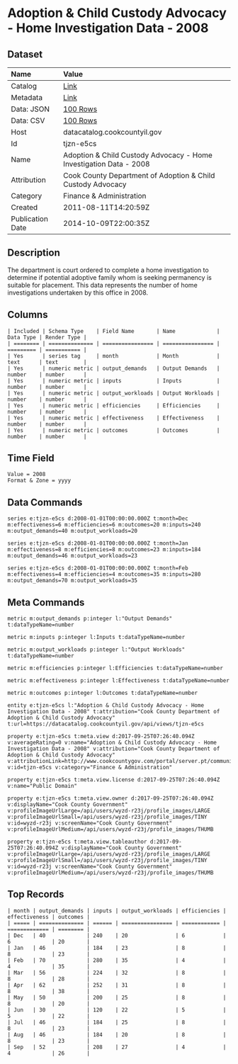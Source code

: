 # Adoption & Child Custody Advocacy - Home Investigation Data - 2008

## Dataset

| Name | Value |
| :--- | :---- |
| Catalog | [Link](https://catalog.data.gov/dataset/adoption-child-custody-advocacy-home-investigation-data-2008-cfe88) |
| Metadata | [Link](https://datacatalog.cookcountyil.gov/api/views/tjzn-e5cs) |
| Data: JSON | [100 Rows](https://datacatalog.cookcountyil.gov/api/views/tjzn-e5cs/rows.json?max_rows=100) |
| Data: CSV | [100 Rows](https://datacatalog.cookcountyil.gov/api/views/tjzn-e5cs/rows.csv?max_rows=100) |
| Host | datacatalog.cookcountyil.gov |
| Id | tjzn-e5cs |
| Name | Adoption & Child Custody Advocacy - Home Investigation Data - 2008 |
| Attribution | Cook County Department of Adoption & Child Custody Advocacy |
| Category | Finance & Administration |
| Created | 2011-08-11T14:20:59Z |
| Publication Date | 2014-10-09T22:00:35Z |

## Description

The department is court ordered to complete a home investigation to determine if potential adoptive family whom is seeking permanency is suitable for placement. This data represents the number of home investigations undertaken by this office in 2008.

## Columns

```ls
| Included | Schema Type    | Field Name       | Name             | Data Type | Render Type |
| ======== | ============== | ================ | ================ | ========= | =========== |
| Yes      | series tag     | month            | Month            | text      | text        |
| Yes      | numeric metric | output_demands   | Output Demands   | number    | number      |
| Yes      | numeric metric | inputs           | Inputs           | number    | number      |
| Yes      | numeric metric | output_workloads | Output Workloads | number    | number      |
| Yes      | numeric metric | efficiencies     | Efficiencies     | number    | number      |
| Yes      | numeric metric | effectiveness    | Effectiveness    | number    | number      |
| Yes      | numeric metric | outcomes         | Outcomes         | number    | number      |
```

## Time Field

```ls
Value = 2008
Format & Zone = yyyy
```

## Data Commands

```ls
series e:tjzn-e5cs d:2008-01-01T00:00:00.000Z t:month=Dec m:effectiveness=6 m:efficiencies=6 m:outcomes=20 m:inputs=240 m:output_demands=40 m:output_workloads=20

series e:tjzn-e5cs d:2008-01-01T00:00:00.000Z t:month=Jan m:effectiveness=8 m:efficiencies=8 m:outcomes=23 m:inputs=184 m:output_demands=46 m:output_workloads=23

series e:tjzn-e5cs d:2008-01-01T00:00:00.000Z t:month=Feb m:effectiveness=4 m:efficiencies=4 m:outcomes=35 m:inputs=280 m:output_demands=70 m:output_workloads=35
```

## Meta Commands

```ls
metric m:output_demands p:integer l:"Output Demands" t:dataTypeName=number

metric m:inputs p:integer l:Inputs t:dataTypeName=number

metric m:output_workloads p:integer l:"Output Workloads" t:dataTypeName=number

metric m:efficiencies p:integer l:Efficiencies t:dataTypeName=number

metric m:effectiveness p:integer l:Effectiveness t:dataTypeName=number

metric m:outcomes p:integer l:Outcomes t:dataTypeName=number

entity e:tjzn-e5cs l:"Adoption & Child Custody Advocacy - Home Investigation Data - 2008" t:attribution="Cook County Department of Adoption & Child Custody Advocacy" t:url=https://datacatalog.cookcountyil.gov/api/views/tjzn-e5cs

property e:tjzn-e5cs t:meta.view d:2017-09-25T07:26:40.094Z v:averageRating=0 v:name="Adoption & Child Custody Advocacy - Home Investigation Data - 2008" v:attribution="Cook County Department of Adoption & Child Custody Advocacy" v:attributionLink=http://www.cookcountygov.com/portal/server.pt/community/adoption___child_custody_advocacy/245 v:id=tjzn-e5cs v:category="Finance & Administration"

property e:tjzn-e5cs t:meta.view.license d:2017-09-25T07:26:40.094Z v:name="Public Domain"

property e:tjzn-e5cs t:meta.view.owner d:2017-09-25T07:26:40.094Z v:displayName="Cook County Government" v:profileImageUrlLarge=/api/users/wyzd-r23j/profile_images/LARGE v:profileImageUrlSmall=/api/users/wyzd-r23j/profile_images/TINY v:id=wyzd-r23j v:screenName="Cook County Government" v:profileImageUrlMedium=/api/users/wyzd-r23j/profile_images/THUMB

property e:tjzn-e5cs t:meta.view.tableauthor d:2017-09-25T07:26:40.094Z v:displayName="Cook County Government" v:profileImageUrlLarge=/api/users/wyzd-r23j/profile_images/LARGE v:profileImageUrlSmall=/api/users/wyzd-r23j/profile_images/TINY v:id=wyzd-r23j v:screenName="Cook County Government" v:profileImageUrlMedium=/api/users/wyzd-r23j/profile_images/THUMB
```

## Top Records

```ls
| month | output_demands | inputs | output_workloads | efficiencies | effectiveness | outcomes | 
| ===== | ============== | ====== | ================ | ============ | ============= | ======== | 
| Dec   | 40             | 240    | 20               | 6            | 6             | 20       | 
| Jan   | 46             | 184    | 23               | 8            | 8             | 23       | 
| Feb   | 70             | 280    | 35               | 4            | 4             | 35       | 
| Mar   | 56             | 224    | 32               | 8            | 8             | 28       | 
| Apr   | 62             | 252    | 31               | 8            | 8             | 38       | 
| May   | 50             | 200    | 25               | 8            | 8             | 20       | 
| Jun   | 30             | 120    | 22               | 5            | 5             | 22       | 
| Jul   | 46             | 184    | 25               | 8            | 8             | 23       | 
| Aug   | 46             | 184    | 20               | 8            | 8             | 23       | 
| Sep   | 52             | 208    | 27               | 4            | 4             | 26       | 
```